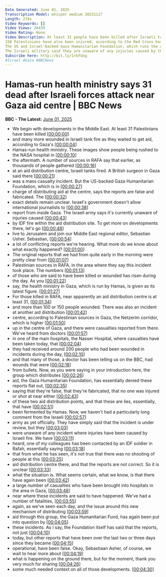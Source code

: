 ```yaml
---
Date Generated: June 01, 2025
Transcription Model: whisper medium 20231117
Length: 274s
Video Keywords: []
Video Views: 26439
Video Rating: None
Video Description: At least 31 people have been killed after Israeli tanks opened fire near an aid centre in Gaza, Hamas-run health ministry said.
150 Palestinians have also been injured, according to the Red Cross hospital in the city of Rafah.
The US and Israel-backed Gaza Humanitarian Foundation, which runs the aid centre, said the reports are "fabricated".
The Israeli military said they are unaware of any injuries caused by their fire within the aid distribution site.
Subscribe here: http://bit.ly/1rbfUog
#Israel #Gaza #BBCNews
---
```


# Hamas-run health ministry says 31 dead after Israeli forces attack near Gaza aid centre | BBC News
**BBC - The Latest:** [June 01, 2025](https://www.youtube.com/watch?v=EXH6ZCkdB-k)
*  We begin with developments in the Middle East. At least 31 Palestinians have been killed [[00:00:00](https://www.youtube.com/watch?v=EXH6ZCkdB-k&t=0.0s)]
*  and many more wounded in Israeli tank fire as they waited to get aid, according to Gaza's [[00:00:04](https://www.youtube.com/watch?v=EXH6ZCkdB-k&t=4.96s)]
*  Hamas-run health ministry. These images show people being rushed to the NASA hospital in [[00:00:10](https://www.youtube.com/watch?v=EXH6ZCkdB-k&t=10.72s)]
*  the aftermath. A number of sources in RAFA say that earlier, as thousands of people gathered [[00:00:16](https://www.youtube.com/watch?v=EXH6ZCkdB-k&t=16.4s)]
*  at an aid distribution centre, Israeli tanks fired. A British surgeon in Gaza said there [[00:00:21](https://www.youtube.com/watch?v=EXH6ZCkdB-k&t=21.72s)]
*  was a mass casualty incident. But the US-backed Gaza Humanitarian Foundation, which is in [[00:00:27](https://www.youtube.com/watch?v=EXH6ZCkdB-k&t=27.04s)]
*  charge of distributing aid at the centre, says the reports are false and fabricated. The [[00:00:32](https://www.youtube.com/watch?v=EXH6ZCkdB-k&t=32.08s)]
*  exact details remain unclear. Israel's government doesn't allow international journalists to [[00:00:38](https://www.youtube.com/watch?v=EXH6ZCkdB-k&t=38.04s)]
*  report from inside Gaza. The Israeli army says it's currently unaware of injuries caused [[00:00:43](https://www.youtube.com/watch?v=EXH6ZCkdB-k&t=43.08s)]
*  by IDF fire within the aid distribution site. To get more on developments there, let's go [[00:00:48](https://www.youtube.com/watch?v=EXH6ZCkdB-k&t=48.76s)]
*  live to Jerusalem and join our Middle East regional editor, Sebastian Usher. Sebastian, [[00:00:54](https://www.youtube.com/watch?v=EXH6ZCkdB-k&t=54.88s)]
*  a lot of conflicting reports we're hearing. What more do we know about what exactly happened? [[00:01:00](https://www.youtube.com/watch?v=EXH6ZCkdB-k&t=60.2s)]
*  The original reports that we had from quite early in the morning were pretty clear from [[00:01:07](https://www.youtube.com/watch?v=EXH6ZCkdB-k&t=67.4s)]
*  Palestinian sources in RAFA, in the area where they say this incident took place. The numbers [[00:01:13](https://www.youtube.com/watch?v=EXH6ZCkdB-k&t=73.72s)]
*  of those who are said to have been killed or wounded has risen during the day. As you [[00:01:22](https://www.youtube.com/watch?v=EXH6ZCkdB-k&t=82.96s)]
*  say, the health ministry in Gaza, which is run by Hamas, is given as its latest figure. [[00:01:27](https://www.youtube.com/watch?v=EXH6ZCkdB-k&t=87.88s)]
*  For those killed in RAFA, near apparently an aid distribution centre is at least 31, [[00:01:34](https://www.youtube.com/watch?v=EXH6ZCkdB-k&t=94.12s)]
*  and more than 100 or 150 people wounded. There was also an incident at another aid distribution [[00:01:42](https://www.youtube.com/watch?v=EXH6ZCkdB-k&t=102.36s)]
*  centre, according to Palestinian sources in Gaza, the Netzerim corridor, which is higher [[00:01:50](https://www.youtube.com/watch?v=EXH6ZCkdB-k&t=110.16s)]
*  up in the centre of Gaza, and there were casualties reported from there. We've heard from doctors [[00:01:57](https://www.youtube.com/watch?v=EXH6ZCkdB-k&t=117.16s)]
*  in one of the main hospitals, the Nasser Hospital, where casualties have been taken today, that [[00:02:04](https://www.youtube.com/watch?v=EXH6ZCkdB-k&t=124.8s)]
*  they had received around 200 people who had been wounded in incidents during the day, [[00:02:10](https://www.youtube.com/watch?v=EXH6ZCkdB-k&t=130.28s)]
*  and that many of those, a doctor has been telling us on the BBC, had wounds that were [[00:02:18](https://www.youtube.com/watch?v=EXH6ZCkdB-k&t=138.28s)]
*  from bullets. Now, as you were saying in your introduction here, the group which distributes [[00:02:26](https://www.youtube.com/watch?v=EXH6ZCkdB-k&t=146.28s)]
*  aid, the Gaza Humanitarian Foundation, has essentially denied these reports flat out, [[00:02:35](https://www.youtube.com/watch?v=EXH6ZCkdB-k&t=155.28s)]
*  saying that they're false, that they're fabricated, that no one was injured or shot at near either [[00:02:43](https://www.youtube.com/watch?v=EXH6ZCkdB-k&t=163.28s)]
*  of these two aid distribution points, and that these are lies, essentially, that have [[00:02:51](https://www.youtube.com/watch?v=EXH6ZCkdB-k&t=171.28s)]
*  been fermented by Hamas. Now, we haven't had a particularly long comment from the Israeli [[00:02:57](https://www.youtube.com/watch?v=EXH6ZCkdB-k&t=177.28s)]
*  army as yet officially. They have simply said that the incident is under review, but they [[00:03:03](https://www.youtube.com/watch?v=EXH6ZCkdB-k&t=183.28s)]
*  were unaware of any incident where injuries have been caused by Israeli fire. We have [[00:03:11](https://www.youtube.com/watch?v=EXH6ZCkdB-k&t=191.28s)]
*  heard, one of my colleagues has been contacted by an IDF soldier in Rafah, essentially saying [[00:03:18](https://www.youtube.com/watch?v=EXH6ZCkdB-k&t=198.48s)]
*  that from what he has seen, it's not true that there was no shooting of people at this [[00:03:25](https://www.youtube.com/watch?v=EXH6ZCkdB-k&t=205.8s)]
*  aid distribution centre there, and that the reports are not correct. So it is unclear [[00:03:33](https://www.youtube.com/watch?v=EXH6ZCkdB-k&t=213.8s)]
*  what the situation is. What seems certain, what we know, is that there have again been [[00:03:42](https://www.youtube.com/watch?v=EXH6ZCkdB-k&t=222.8s)]
*  a large number of casualties who have been brought into hospitals in the area in Gaza, [[00:03:48](https://www.youtube.com/watch?v=EXH6ZCkdB-k&t=228.8s)]
*  near where these incidents are said to have happened. We've had a number of fatalities, [[00:03:55](https://www.youtube.com/watch?v=EXH6ZCkdB-k&t=235.8s)]
*  again, as we've seen each day, and the issue around this new mechanism of distributing [[00:03:59](https://www.youtube.com/watch?v=EXH6ZCkdB-k&t=239.8s)]
*  aid through this group, the Gaza Humanitarian Fund, has again been put into question by [[00:04:05](https://www.youtube.com/watch?v=EXH6ZCkdB-k&t=245.8s)]
*  these incidents. As I say, the Foundation itself has said that the reports, not just [[00:04:10](https://www.youtube.com/watch?v=EXH6ZCkdB-k&t=250.8s)]
*  today, but other reports that have been over the last two or three days since they became [[00:04:15](https://www.youtube.com/watch?v=EXH6ZCkdB-k&t=255.8s)]
*  operational, have been false. Okay, Sebastiaan Asher, of course, we wait to hear more about [[00:04:19](https://www.youtube.com/watch?v=EXH6ZCkdB-k&t=259.8s)]
*  what is happening on the ground there, but for the moment, thank you very much for sharing [[00:04:26](https://www.youtube.com/watch?v=EXH6ZCkdB-k&t=266.8s)]
*  some much needed context on all of those developments. [[00:04:30](https://www.youtube.com/watch?v=EXH6ZCkdB-k&t=270.8s)]
